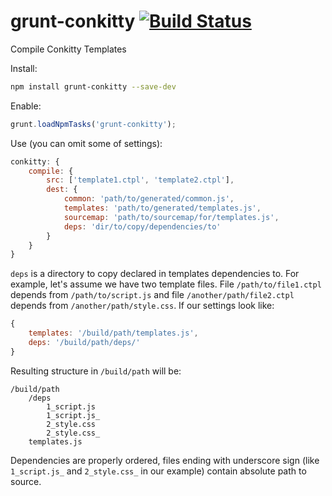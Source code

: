 # grunt-conkitty [![Build Status](https://travis-ci.org/hoho/grunt-conkitty.svg?branch=master)](https://travis-ci.org/hoho/grunt-conkitty)

Compile Conkitty Templates

Install:

```sh
npm install grunt-conkitty --save-dev
```

Enable:

```js
grunt.loadNpmTasks('grunt-conkitty');
```

Use (you can omit some of settings):

```js
conkitty: {
    compile: {
        src: ['template1.ctpl', 'template2.ctpl'],
        dest: {
            common: 'path/to/generated/common.js',
            templates: 'path/to/generated/templates.js',
            sourcemap: 'path/to/sourcemap/for/templates.js',
            deps: 'dir/to/copy/dependencies/to'
        }
    }
}
```

`deps` is a directory to copy declared in templates dependencies to. For
example, let's assume we have two template files. File `/path/to/file1.ctpl`
depends from `/path/to/script.js` and file `/another/path/file2.ctpl` depends
from `/another/path/style.css`. If our settings look like:

```js
{
    templates: '/build/path/templates.js',
    deps: '/build/path/deps/'
}
```

Resulting structure in `/build/path` will be:

    /build/path
        /deps
            1_script.js
            1_script.js_
            2_style.css
            2_style.css_
        templates.js

Dependencies are properly ordered, files ending with underscore sign
(like `1_script.js_` and `2_style.css_` in our example) contain absolute path
to source.
